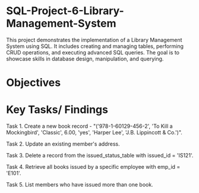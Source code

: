 # SQL-Project-6-Library-Management-System
This project demonstrates the implementation of a Library Management System using SQL. It includes creating and managing tables, performing CRUD operations, and executing advanced SQL queries. The goal is to showcase skills in database design, manipulation, and querying.

# Objectives

# Key Tasks/ Findings
Task 1. Create a new book record - "('978-1-60129-456-2', 'To Kill a Mockingbird', 'Classic', 6.00, 'yes', 'Harper Lee', 'J.B. Lippincott & Co.')".

Task 2. Update an existing member's address.

Task 3. Delete a record from the issued_status_table with issued_id = 'IS121'.

Task 4. Retrieve all books issued by a specific employee with emp_id = 'E101'.

Task 5. List members who have issued more than one book.
